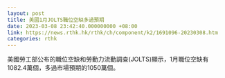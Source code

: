 ```yaml
---
layout: post
title: 美國1月JOLTS職位空缺多過預期
date: 2023-03-08 23:42:40.000000000 +08:00
link: https://news.rthk.hk/rthk/ch/component/k2/1691096-20230308.htm
categories: rthk
---
```


美國勞工部公布的職位空缺和勞動力流動調查(JOLTS)顯示，1月職位空缺有1082.4萬個，多過市場預期的1050萬個。
